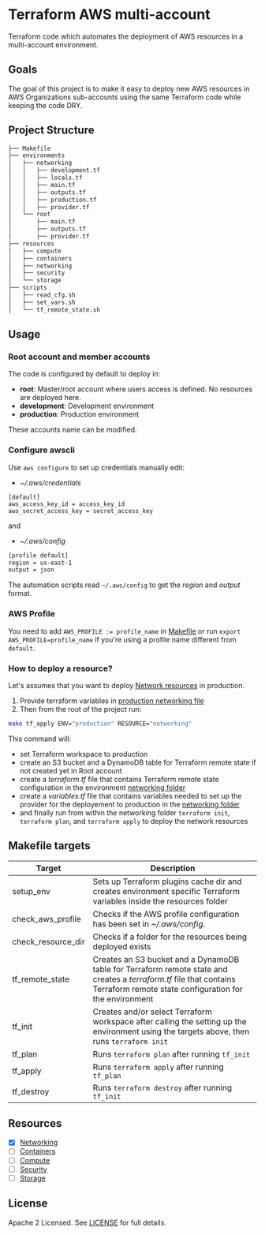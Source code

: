 # Terraform AWS multi-account

Terraform code which automates the deployment of AWS resources in a multi-account environment.


## Goals

The goal of this project is to make it easy to deploy new AWS resources in AWS Organizations sub-accounts using the same Terraform code while keeping the code DRY. 

## Project Structure

```bash
├── Makefile
├── environments
│   ├── networking
│   │   ├── development.tf
│   │   ├── locals.tf
│   │   ├── main.tf
│   │   ├── outputs.tf
│   │   ├── production.tf
│   │   ├── provider.tf
│   └── root
│       ├── main.tf
│       ├── outputs.tf
│       ├── provider.tf
├── resources
│   ├── compute
│   ├── containers
│   ├── networking
│   ├── security
│   └── storage
├── scripts
│   ├── read_cfg.sh
│   ├── set_vars.sh
│   └── tf_remote_state.sh
```

## Usage


### Root account and member accounts

The code is configured by default to deploy in:

- **root**: Master/root account where users access is defined. No resources are deployed here.
- **development**: Development environment       
- **production**: Production environment

These accounts name can be modified.

### Configure awscli

Use `aws configure` to set up credentials manually edit:

- *~/.aws/credentials*
```shell
[default]
aws_access_key_id = access_key_id
aws_secret_access_key = secret_access_key
```

and

- *~/.aws/config*
```bash
[profile default]
region = us-east-1
output = json
```

The automation scripts read `~/.aws/config` to get the *region* and *output* format.

### AWS Profile
You need to add `AWS_PROFILE := profile_name` in [Makefile](https://github.com/rdansou/terraform-aws-multi-account/blob/master/Makefile) or run `export AWS_PROFILE=profile_name` if you're using a profile name different from `default`.

### How to deploy a resource?
Let's assumes that you want to deploy [Network resources](https://github.com/rdansou/terraform-aws-multi-account/tree/master/resources/networking) in production.

1. Provide terraform variables in [production networking file](https://github.com/rdansou/terraform-aws-multi-account/blob/master/environments/networking/production.tf)
2. Then from the root of the project run:
```bash
make tf_apply ENV="production" RESOURCE="networking"
```

This command will:
- set Terraform workspace to production
- create an S3 bucket and a DynamoDB table for Terraform remote state if not created yet in Root account
- create a *terraform.tf* file that contains Terraform remote state configuration in the environment [networking folder](https://github.com/rdansou/terraform-aws-multi-account/tree/master/environments/networking)
- create a *variables.tf* file that contains variables needed to set up the provider for the deployement to production in the [networking folder](https://github.com/rdansou/terraform-aws-multi-account/tree/master/environments/networking)
- and finally run from within the networking folder `terraform init`, `terraform plan`, and `terraform apply` to deploy the network resources

## Makefile targets

| Target | Description |
|--------|-----------|
| setup_env | Sets up Terraform plugins cache dir and creates environment specific Terraform variables inside the resources folder |
| check_aws_profile | Checks if the AWS profile configuration has been set in *~/.aws/config*. |
| check_resource_dir | Checks if a folder for the resources being deployed exists |
| tf_remote_state | Creates an S3 bucket and a DynamoDB table for Terraform remote state and creates a *terraform.tf* file that contains Terraform remote state configuration for the environment |
| tf_init | Creates and/or select Terraform workspace after calling the setting up the environment using the targets above, then runs `terraform init` |
| tf_plan | Runs `terraform plan` after running `tf_init` |
| tf_apply | Runs `terraform apply` after running `tf_plan` |
| tf_destroy | Runs `terraform destroy` after running `tf_init` |


## Resources

- [x] [Networking](https://github.com/rdansou/terraform-aws-multi-account/tree/master/resources/networking)
- [ ] [Containers](https://github.com/rdansou/terraform-aws-multi-account/tree/master/resources/containers)
- [ ] [Compute](https://github.com/rdansou/terraform-aws-multi-account/tree/master/resources/compute)
- [ ] [Security](https://github.com/rdansou/terraform-aws-multi-account/tree/master/resources/security)
- [ ] [Storage](https://github.com/rdansou/terraform-aws-multi-account/tree/master/resources/storage)

## License

Apache 2 Licensed. See [LICENSE](https://github.com/rdansou/terraform-aws-multi-account/blob/master/LICENSE) for full details.

